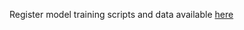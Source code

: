 Register model training scripts and data available [here](https://github.com/TurkuNLP/pytorch-registerlabeling)